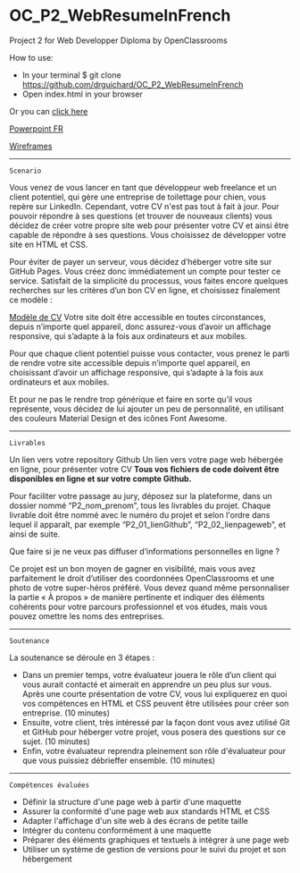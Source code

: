 # OC_P2_WebResumeInFrench

Project 2 for Web Developper Diploma by OpenClassrooms

How to use:
* In your terminal $ git clone https://github.com/drguichard/OC_P2_WebResumeInFrench
* Open index.html in your browser

Or you can [click here](https://drguichard.github.io/OC_P2_WebResumeInFrench/?)

[Powerpoint FR](https://docs.google.com/presentation/d/1apDd7QdwctVMDFZqopNtjH11qsDhz3UrjAj3OqQ_CJw/edit?usp=sharing)

[Wireframes](https://www.draw.io/#G175Lb-bab3NIoi5fVJcXWHc-7FP5g_kjl)

---------------------------------------------------------------------------------------------------------------------------------------------------------------------------------------

	Scenario

Vous venez de vous lancer en tant que développeur web freelance et un client potentiel, qui gère une entreprise de toilettage pour chien, vous repère sur LinkedIn. Cependant, votre CV n'est pas tout à fait à jour. Pour pouvoir répondre à ses questions (et trouver de nouveaux clients) vous décidez de créer votre propre site web pour présenter votre CV et ainsi être capable de répondre à ses questions. Vous choisissez de développer votre site en HTML et CSS.

Pour éviter de payer un serveur, vous décidez d’héberger votre site sur GitHub Pages. Vous créez donc immédiatement un compte pour tester ce service. Satisfait de la simplicité du processus, vous faites encore quelques recherches sur les critères d’un bon CV en ligne, et choisissez finalement ce modèle : 

[Modèle de CV](https://user.oc-static.com/upload/2019/04/12/15550721972967_Resume%20-%203.png)
Votre site doit être accessible en toutes circonstances, depuis n’importe quel appareil, donc assurez-vous d’avoir un affichage responsive, qui s’adapte à la fois aux ordinateurs et aux mobiles. 

Pour que chaque client potentiel puisse vous contacter, vous prenez le parti de rendre votre site accessible depuis n’importe quel appareil, en choisissant d’avoir un affichage responsive, qui s’adapte à la fois aux ordinateurs et aux mobiles.

Et pour ne pas le rendre trop générique et faire en sorte qu’il vous représente, vous décidez de lui ajouter un peu de personnalité, en utilisant des couleurs Material Design  et des icônes Font Awesome.

---------------------------------------------------------------------------------------------------------------------------------------------------------------------------------------

	Livrables

Un lien vers votre repository Github
Un lien vers votre page web hébergée en ligne, pour présenter votre CV
**Tous vos fichiers de code doivent être disponibles en ligne et sur votre compte Github.**

Pour faciliter votre passage au jury, déposez sur la plateforme, dans un dossier nommé “P2_nom_prenom”, tous les livrables du projet. Chaque livrable doit être nommé avec le numéro du projet et selon l'ordre dans lequel il apparaît, par exemple “P2_01_lienGithub”, “P2_02_lienpageweb”, et ainsi de suite.

Que faire si je ne veux pas diffuser d’informations personnelles en ligne ? 

Ce projet est un bon moyen de gagner en visibilité, mais vous avez parfaitement le droit d’utiliser des coordonnées OpenClassrooms et une photo de votre super-héros préféré. Vous devez quand même personnaliser la partie « À propos » de manière pertinente et indiquer des éléments cohérents pour votre parcours professionnel et vos études, mais vous pouvez omettre les noms des entreprises.


---------------------------------------------------------------------------------------------------------------------------------------------------------------------------------------

	Soutenance

La soutenance se déroule en 3 étapes :

* Dans un premier temps, votre évaluateur jouera le rôle d’un client qui vous aurait contacté et aimerait en apprendre un peu plus sur vous. Après une courte présentation de votre CV, vous lui expliquerez en quoi vos compétences en HTML et CSS peuvent être utilisées pour créer son entreprise. (10 minutes)
* Ensuite, votre client, très intéressé par la façon dont vous avez utilisé Git et GitHub pour héberger votre projet, vous posera des questions sur ce sujet. (10 minutes)
* Enfin, votre évaluateur reprendra pleinement son rôle d'évaluateur pour que vous puissiez débrieffer ensemble. (10 minutes)


---------------------------------------------------------------------------------------------------------------------------------------------------------------------------------------

	Compétences évaluées

* Définir la structure d'une page web à partir d'une maquette
* Assurer la conformité d'une page web aux standards HTML et CSS
* Adapter l'affichage d'un site web à des écrans de petite taille
* Intégrer du contenu conformément à une maquette
* Préparer des éléments graphiques et textuels à intégrer à une page web
* Utiliser un système de gestion de versions pour le suivi du projet et son hébergement
